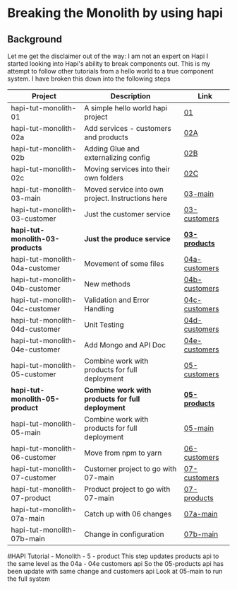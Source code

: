 # Breaking the Monolith by using hapi 
## Background
Let me get the disclaimer out of the way: I am not an expert on Hapi
I started looking into Hapi's ability to break components out.
This is my attempt to follow other tutorials from a hello world to a true component system.
I have broken this down into the following steps

| Project  | Description | Link |
|---|---|---|
|hapi-tut-monolith-01|A simple hello world hapi project| [01](https://github.com/quapaw/hapi-tut-monolith-01)|
|hapi-tut-monolith-02a|Add services - customers and products| [02A](https://github.com/quapaw/hapi-tut-monolith-02a)|
|hapi-tut-monolith-02b|Adding Glue and externalizing config| [02B](https://github.com/quapaw/hapi-tut-monolith-02b)|
|hapi-tut-monolith-02c|Moving services into their own folders| [02C](https://github.com/quapaw/hapi-tut-monolith-02c)|
|hapi-tut-monolith-03-main|Moved service into own project. Instructions here|[03-main](https://github.com/quapaw/hapi-tut-monolith-03-main)|
|hapi-tut-monolith-03-customer|Just the customer service| [03-customers](https://github.com/quapaw/hapi-tut-monolith-03-customers)|
|**hapi-tut-monolith-03-products**|**Just the produce service**|**[03-products](https://github.com/quapaw/hapi-tut-monolith-03-products)**|
|hapi-tut-monolith-04a-customer|Movement of some files| [04a-customers](https://github.com/quapaw/hapi-tut-monolith-04a-customers)|
|hapi-tut-monolith-04b-customer|New methods| [04b-customers](https://github.com/quapaw/hapi-tut-monolith-04b-customers)|
|hapi-tut-monolith-04c-customer|Validation and Error Handling|[04c-customers](https://github.com/quapaw/hapi-tut-monolith-04c-customers)|
|hapi-tut-monolith-04d-customer|Unit Testing|[04d-customers](https://github.com/quapaw/hapi-tut-monolith-04d-customers)|
|hapi-tut-monolith-04e-customer|Add Mongo and API Doc|[04e-customers](https://github.com/quapaw/hapi-tut-monolith-04e-customers)|
|hapi-tut-monolith-05-customer|Combine work with products for full deployment|[05-customers](https://github.com/quapaw/hapi-tut-monolith-05-customers)|
|**hapi-tut-monolith-05-product**|**Combine work with products for full deployment**|**[05-products](https://github.com/quapaw/hapi-tut-monolith-05-product)**|
|hapi-tut-monolith-05-main|Combine work with products for full deployment|[05-main](https://github.com/quapaw/hapi-tut-monolith-05-main)|
|hapi-tut-monolith-06-customer|Move from npm to yarn|[06-customers](https://github.com/quapaw/hapi-tut-monolith-06-customers)|
|hapi-tut-monolith-07-customer|Customer project to go with 07-main|[07-customers](https://github.com/quapaw/hapi-tut-monolith-07-customers)|
|hapi-tut-monolith-07-product|Product project to go with 07-main|[07-products](https://github.com/quapaw/hapi-tut-monolith-07-products)|
|hapi-tut-monolith-07a-main|Catch up with 06 changes|[07a-main](https://github.com/quapaw/hapi-tut-monolith-07a-main)|
|hapi-tut-monolith-07b-main|Change in configuration|[07b-main](https://github.com/quapaw/hapi-tut-monolith-07b-main)|




#HAPI Tutorial - Monolith - 5 - product
This step updates products api to the same level as the 04a - 04e customers api
So the 05-products api has been update with same change and customers api
Look at 05-main to run the full system
